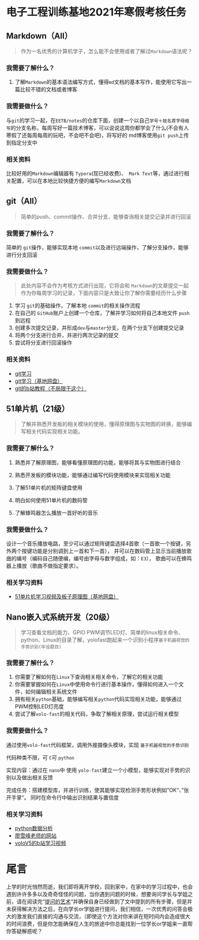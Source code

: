 # 电子工程训练基地2021年寒假考核任务



## Markdown（All）

> 作为一名优秀的计算机学子，怎么能不会使用或者了解过`Markdown`语法呢？



### 我需要了解什么？

1. 了解`Markdown`的基本语法编写方式，懂得`md`文档的基本写作，能使用它写出一篇比较不错的文档或者博客



### 我需要做什么？

与`git`的学习一起，在`EETB/notes`的仓库下面，创建一个以自己`学号＋姓名首字母缩写`的分支名称，每周写好一篇技术博客，可以说说这周你都学会了什么(不会有人寒假了还每周每周的玩吧，不会吧不会吧)，将写好的 md博客使用`git push`上传到指定分支中



### 相关资料

比较好用的`Markdown`编辑器有 `Typora`(现已经收费)、` Mark Text`等，通过进行相关配置，可以在本地比较快捷方便的编写`Markdown`文档



## git（All）

>  简单的push、commit操作、合并分支、能够查询相关提交记录并进行回滚



### 我需要了解什么？

简单的 `git`操作，能够实现本地 `commit`以及进行远端操作，了解分支操作，能够进行分支回滚



### 我需要做什么？

> 此处内容不会作为考核方式进行出现，它将会和 `Markdown`的文章提交一起作为你每周学习的记录，下面内容只是大致让你了解你需要经历什么步骤

1. 学习 `git`的基础操作，了解本地 `commit`的相关操作流程
2. 在自己的 `GitHub`账户上创建一个仓库，了解并学习如何将自己本地文件 `push`到远程
3. 创建多次提交记录，并形成`dev`与`master`分支，在两个分支下创建提交记录
4. 将两个分支进行合并，并进行两次记录的提交
5. 尝试将分支进行回滚操作



### 相关资料

- [git学习](https://oschina.gitee.io/learn-git-branching/)
- [git学习（基地网盘）](http://pan.eetb.space/index.php/s/SLb3LMLb7m7rEcz)
- [git的b站教程（不局限于这个）](https://www.bilibili.com/video/BV1Mk4y1y7jR?from=search&seid=6932664007678340263)



## 51单片机（21级）

> 了解并熟悉开发板的相关模块的使用，懂得原理图与实物图的转换，能够编写相关代码实现相关功能。



### 我需要了解什么？

1. 熟悉并了解原理图，能够看懂原理图的功能，能够将其与实物图进行结合

2. 熟悉开发板的模块功能，能够通过编写代码使用模块来实现相关功能

3. 了解51单片机的矩阵键盘使用

4. 明白如何使用51单片机的数码管

5. 了解蜂鸣器怎么播放一首好听的音乐

   

### 我需要做什么？

设计一个音乐播放电路，至少可以通过矩阵键盘选择4首歌（一首歌一个按键，另外两个按键功能是分别调到上一首和下一首），
并可以在数码管上显示当前播放歌曲的编号（编码自己随便编，编号由字母与数字组成，如：`E3`），
歌曲可以在蜂鸣器上播放（歌曲不做指定要求）。



### 相关学习资料

- [51单片机学习视频及板子原理图（基地网盘）](http://pan.eetb.space/index.php/s/pHBiPxadNdRgTDT)







## Nano嵌入式系统开发（20级）

>  学习查看文档的能力、GPIO PWM调节LED灯、简单的linux相关命令、python、Linux的目录了解，yolofast跑起来一个识别小程序`基于机器视觉的手势识别(毕设题目)`



### 我需要了解什么？

1. 你需要了解如何在`Linux`下查询相关相关命令，了解它的相关功能
2. 你需要掌握如何在`Linux`中使用命令行进行基本操作，懂得如何进入一个文件，如何编辑相关系统文件
3. 拥有相关`python`基础，能够编写相关`python`代码实现相关功能，能够通过PWM控制LED灯亮度
4. 尝试了解`volo-fast`的相关代码，争取了解相关原理，尝试运行相关模型



### 我需要做什么？

通过使用`volo-fast`代码框架，调用外接摄像头模块，实现 `基于机器视觉的手势识别`

代码种类不限，可 `C`可 `python`

实现内容：通过在 `nano`中 使用 `yolo-fast`建立一个小模型，能够实现对手势的识别以及做出相关反馈

完成任务：搭建模型库，并进行训练，使其能够实现检测手势形状例如”OK“、”张开手掌“。 同时在命令行中输出识别结果与置信度



### 相关学习资料 

- [python数据分析](https://github.com/iamseancheney/python_for_data_analysis_2nd_chinese_version)
- [ 廖雪峰老师的网站](https://www.liaoxuefeng.com/wiki/1016959663602400/1183249464292448)
- [voloV5的b站学习视频](https://www.bilibili.com/video/BV1YL4y1J7xz?spm_id_from=333.999.0.0)



# 尾言

​	上学的时光悄然而逝，我们即将离开学校，回到家中，在家中的学习过程中，也会遇到许许多多以及奇奇怪怪的问题，当你遇到问题的时候，想要询问学长与学姐之前，请在阅读完“[提问的艺术](https://github.com/GUET-EETB/How-To-Ask-Questions-The-Smart-Way/blob/main/README.md)“并确保自身已经做到了文中提到的所有步骤，但是并未获得解决方法之后，在向学长or学姐进行提问，我们相信，一次优秀的问答会极大的激发我们直接的沟通与交流，（即使这个方法对你来讲在短时间内会造成很大的时间浪费，但是你怎能确保在人生的旅途中你总能找到一位学长or学姐来一直帮你答疑解惑呢？
